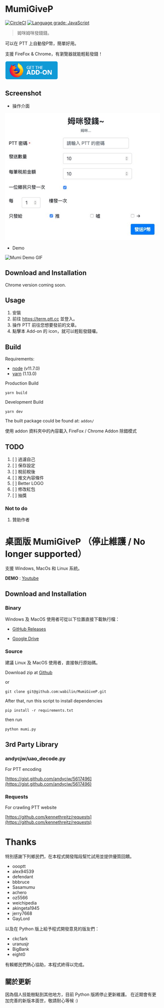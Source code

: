 # MumiGiveP

[![CircleCI](https://circleci.com/gh/wabilin/MumiGiveP.svg?style=svg)](https://circleci.com/gh/wabilin/MumiGiveP)
[![Language grade: JavaScript](https://img.shields.io/lgtm/grade/javascript/g/wabilin/MumiGiveP.svg?logo=lgtm&logoWidth=18)](https://lgtm.com/projects/g/wabilin/MumiGiveP/context:javascript)

> 姆咪姆咪發錢錢。

可以在 PTT 上自動發P幣，簡單好用。

支援 FireFox & Chrome，有瀏覽器就能輕鬆發錢！

[![Download on Firefox Add-ons](images/amo-button.png?raw=true)](https://addons.mozilla.org/zh-TW/firefox/addon/mumigivep/)

## Screenshot
- 操作介面

![MumiGiveP UI Screenshot](images/mumi-ui.jpg?raw=true)

- Demo

![Mumi Demo GIF](https://s2.gifyu.com/images/480-low.gif)

## Download and Installation
Chrome version coming soon.

## Usage

1. 安裝
1. 前往 https://term.ptt.cc 並登入。
1. 操作 PTT 前往您想要發前的文章。
1. 點擊本 Add-on 的 icon，就可以輕鬆發錢囉。


## Build

Requirements:
- [node](https://nodejs.org/) (v11.7.0)
- [yarn](https://yarnpkg.com) (1.13.0)

Production Build
```
yarn build
```

Development Build
```
yarn dev
```

The built package could be found at: `addon/`

使用 addon 資料夾中的內容載入 FireFox / Chrome Addon 除錯模式

## TODO
1. [ ] 過濾自己
1. [ ] 保存設定
1. [ ] 稅前稅後
1. [ ] 推文內容條件
1. [ ] Better LOGO
1. [ ] 修改紅包
1. [ ] 抽獎

### Not to do
1. 贊助作者


# 桌面版 MumiGiveP （停止維護 / No longer supported）

支援 Windows, MacOs 和 Linux 系統。

**DEMO** : [Youtube](https://youtu.be/kCIcbG_cX0U)

## Download and Installation
### Binary
Windows 及 MacOS 使用者可從以下位置直接下載執行檔：

 - [GitHub Releases](https://github.com/wabilin/MumiGiveP/releases)

 - [Google Drive](https://goo.gl/HOHaot)

### Source
建議 Linux 及 MacOS 使用者，直接執行原始碼。

Download zip at [Github](https://github.com/wabilin/MumiGiveP)

or

```
git clone git@github.com:wabilin/MumiGiveP.git
```

After that, run this script to install dependencies

```
pip install -r requirements.txt
```

then run

```
python mumi.py
```

## 3rd Party Library
### andycjw/uao_decode.py
For PTT encoding

[https://gist.github.com/andycjw/5617496](https://gist.github.com/andycjw/5617496)

### Requests
For crawling PTT website

[https://github.com/kennethreitz/requests](https://github.com/kennethreitz/requests)


# Thanks

特別感謝下列鄉民們，在本程式開發階段幫忙試用並提供優質回饋。

 - oooptt
 - alex94539
 - defendant
 - bbbruce
 - Sasamumu
 - achero
 - oz5566
 - weichipedia
 - akingeta1945
 - jerry7668
 - GayLord

以及在 Python 版上給予程式開發意見的版友們：

 - ckc1ark
 - uranusjr
 - BigBank
 - eight0

有賴鄉民們熱心協助，本程式終得以完成。

## 關於更新

因為個人技能樹點到其他地方，目前 Python 版將停止更新維護。
在近期會有更加完善的新版本面世，敬請耐心等候 :)
